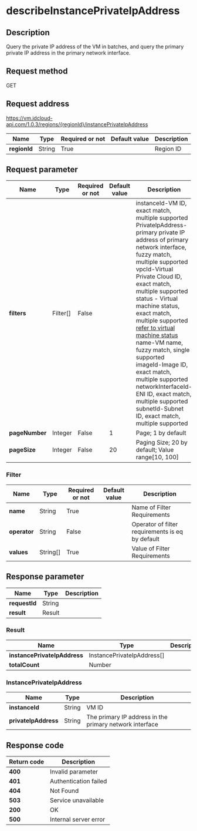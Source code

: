 # describeInstancePrivateIpAddress


## Description
Query the private IP address of the VM in batches, and query the primary private IP address in the primary network interface.

## Request method
GET

## Request address
https://vm.jdcloud-api.com/1.0.3/regions/{regionId}/instancePrivateIpAddress

|Name|Type|Required or not|Default value|Description|
|---|---|---|---|---|
|**regionId**|String|True| |Region ID|

## Request parameter
|Name|Type|Required or not|Default value|Description|
|---|---|---|---|---|
|**filters**|Filter[]|False| |instanceId-VM ID, exact match, multiple supported<br>PrivateIpAddress-primary private IP address of primary network interface, fuzzy match, multiple supported<br>vpcId-Virtual Private Cloud ID, exact match, multiple supported<br>status - Virtual machine status, exact match, multiple supported <a href='https://www.jdcloud.com/help/detail/3869/isCatalog/1'>refer to virtual machine status</a><br>name-VM name, fuzzy match, single supported<br>imageId-Image ID, exact match, multiple supported<br>networkInterfaceId-ENI ID, exact match, multiple supported<br>subnetId-Subnet ID, exact match, multiple supported<br>|
|**pageNumber**|Integer|False|1|Page; 1 by default|
|**pageSize**|Integer|False|20|Paging Size; 20 by default; Value range[10, 100] |

### Filter
|Name|Type|Required or not|Default value|Description|
|---|---|---|---|---|
|**name**|String|True| |Name of Filter Requirements|
|**operator**|String|False| |Operator of filter requirements is eq by default|
|**values**|String[]|True| |Value of Filter Requirements|

## Response parameter
|Name|Type|Description|
|---|---|---|
|**requestId**|String| |
|**result**|Result| |


### Result
|Name|Type|Description|
|---|---|---|
|**instancePrivateIpAddress**|InstancePrivateIpAddress[]| |
|**totalCount**|Number| |
### InstancePrivateIpAddress
|Name|Type|Description|
|---|---|---|
|**instanceId**|String|VM ID|
|**privateIpAddress**|String|The primary IP address in the primary network interface|

## Response code
|Return code|Description|
|---|---|
|**400**|Invalid parameter|
|**401**|Authentication failed|
|**404**|Not Found  |
|**503**|Service unavailable|
|**200**|OK|
|**500**|Internal server error|
